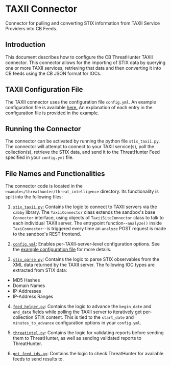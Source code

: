 # TAXII Connector
Connector for pulling and converting STIX information from TAXII Service Providers into CB Feeds.

## Introduction
This document describes how to configure the CB ThreatHunter TAXII connector.
This connector allows for the importing of STIX data by querying one or more TAXII services, retrieving that data and then converting it into CB feeds using the CB JSON format for IOCs.

## TAXII Configuration File
The TAXII connector uses the configuration file `config.yml`. An example configuration file is available [here.](config.yml) An explanation of each entry in the configuration file is provided in the example.


## Running the Connector
The connector can be activated by running the python file `stix_taxii.py`. The connector will attempt to connect to your TAXII service(s), poll the collection(s), retrieve the STIX data, and send it to the ThreatHunter Feed specified in your `config.yml` file.


## File Names and Functionalities
The connector code is located in the `examples/threathunter/threat_intelligence` directory. Its functionality is split into the following files:

1. [`stix_taxii.py`](stix_taxii.py):
Contains the logic to connect to TAXII servers via the `cabby` library.
The `TaxiiConnector` class extends the sandbox's base `Connector` interface, using objects of `TaxiiSiteConnector` class to talk to each individual TAXII server.
The entrypoint function--`analyze()` inside `TaxiConnector`--is triggered every time an `analyze` POST request is made to the sandbox's REST frontend.

2. [`config.yml`](config.yml):
Enables per-TAXII-server-level configuration options. See the [example configuration file](config.yml) for more details.


3. [`stix_parse.py`](stix_parse.py):
Contains the logic to parse STIX observables from the XML data returned by the TAXII server.
The following IOC types are extracted from STIX data:

* MD5 Hashes
* Domain Names
* IP-Addresses
* IP-Address Ranges

4. [`feed_helper.py`](feed_helper.py):
Contains the logic to advance the `begin_date` and `end_date` fields while polling the TAXII server to iteratively get per-collection STIX content.
This is tied to the `start_date` and `minutes_to_advance` configuration options in your `config.yml`.

5. [`threatintel.py`](threatintel.py):
Contains the logic for validating reports before sending them to ThreatHunter, as well as sending validated reports to ThreatHunter.

6. [`get_feed_ids.py`](get_feed_ids.py):
Contains the logic to check ThreatHunter for available feeds to send results to.
